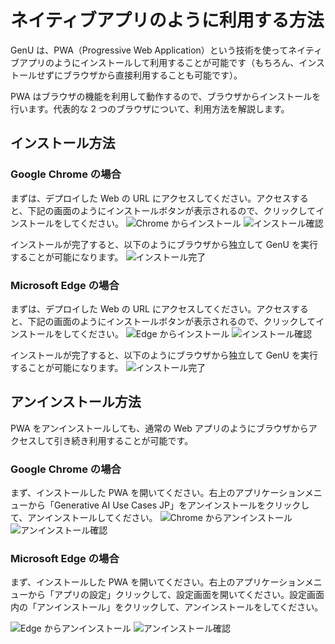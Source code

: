 # ネイティブアプリのように利用する方法

GenU は、PWA（Progressive Web Application）という技術を使ってネイティブアプリのようにインストールして利用することが可能です（もちろん、インストールせずにブラウザから直接利用することも可能です）。

PWA はブラウザの機能を利用して動作するので、ブラウザからインストールを行います。代表的な 2 つのブラウザについて、利用方法を解説します。

## インストール方法

### Google Chrome の場合

まずは、デプロイした Web の URL にアクセスしてください。アクセスすると、下記の画面のようにインストールボタンが表示されるので、クリックしてインストールをしてください。
![Chrome からインストール](./assets/images/pwa/chrome_install.png)
![インストール確認](./assets/images/pwa/chrome_install_confirm.png)

インストールが完了すると、以下のようにブラウザから独立して GenU を実行することが可能になります。
![インストール完了](./assets/images/pwa/chrome_installed.png)


### Microsoft Edge の場合

まずは、デプロイした Web の URL にアクセスしてください。アクセスすると、下記の画面のようにインストールボタンが表示されるので、クリックしてインストールをしてください。
![Edge からインストール](./assets/images/pwa/edge_install.png)
![インストール確認](./assets/images/pwa/edge_install_confirm.png)

インストールが完了すると、以下のようにブラウザから独立して GenU を実行することが可能になります。
![インストール完了](./assets/images/pwa/edge_installed.png)

## アンインストール方法

PWA をアンインストールしても、通常の Web アプリのようにブラウザからアクセスして引き続き利用することが可能です。

### Google Chrome の場合

まず、インストールした PWA を開いてください。右上のアプリケーションメニューから「Generative AI Use Cases JP」をアンインストールをクリックして、アンインストールしてください。
![Chrome からアンインストール](./assets/images/pwa/chrome_uninstall.png)
![アンインストール確認](./assets/images/pwa/chrome_uninstall_confirm.png)

### Microsoft Edge の場合


まず、インストールした PWA を開いてください。右上のアプリケーションメニューから「アプリの設定」クリックして、設定画面を開いてください。設定画面内の「アンインストール」をクリックして、アンインストールをしてください。

![Edge からアンインストール](./assets/images/pwa/edge_uninstall.png)
![アンインストール確認](./assets/images/pwa/edge_uninstall_confirm.png)